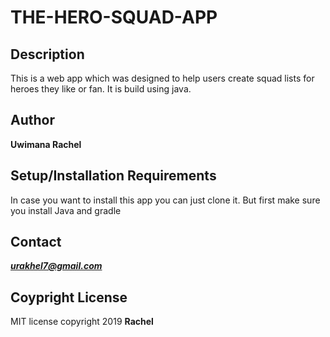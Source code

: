 # THE-HERO-SQUAD-APP

## Description

This is a web app which was designed to help users create squad lists for heroes they 
like or fan. It is build using java.

## Author

**Uwimana Rachel**

## Setup/Installation Requirements

In case you want to  install this app you can just clone it.
But first make sure you install Java and gradle

## Contact

***urakhel7@gmail.com***

## Coypright License

MIT license copyright 2019 **Rachel**